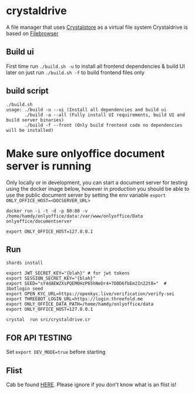 # crystaldrive

A file manager that uses [Crystalstore](https://github.com/crystaluniverse/crystalstore) as a virtual file system
Crystaldrive is based on [Filebrowser](https://filebrowser.org/)

## Build ui

First time run `./build.sh -u` to install all frontend dependencies & build UI
later on just run `./build.sh -f` to build frontend files only

## build script
```
./build.sh 
usage: ./build -u --ui (Install all dependencies and build ui
       ./build -a --all (Fully install UI requirements, build UI and build server binaries)
       ./build -f --front (Only build frontend code no dependencies will be installed)

```

# Make sure onlyoffice document server is running
Only locally or in development, you can start a document server for testing using the docker image below, however in production you should be able to use the public document server
by setting the env variable `export ONLY_OFFICE_HOST=<DOCSERVER_URL>`
```
docker run -i -t -d -p 80:80 -v /home/hamdy/onlyoffice/data:/var/www/onlyoffice/Data onlyoffice/documentserver

export ONLY_OFFICE_HOST=127.0.0.1
```

## Run
```
shards install

```

```
export JWT_SECRET_KEY="{blah}" # for jwt tokens
export SESSION_SECRET_KEY="{blah}"
export SEED="sY4dAEWZXsPQEMOHzP65hNeDr4+7D0D6fbEm2In22t0="  # 3botlogin seed
export OPEN_KYC_URL=https://openkyc.live/verification/verify-sei
export THREEBOT_LOGIN_URL=https://login.threefold.me
export ONLY_OFFICE_DATA_PATH=/home/hamdy/onlyoffice/data
export ONLY_OFFICE_HOST=127.0.0.1
```

```
crystal  run src/crystaldrive.cr
```

## FOR API TESTING
Set `export DEV_MODE=true` before starting


## Flist

Cab be found [HERE](https://github.com/threefoldtech/tf-images/tree/master/crystal_drive). Please ignore if you don't know what is an flist is!
